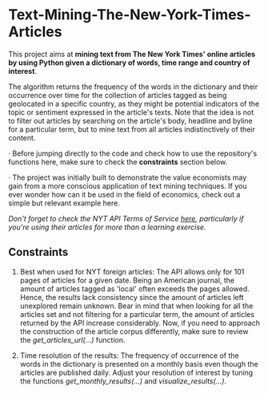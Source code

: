 # Text-Mining-The-New-York-Times-Articles

This project aims at **mining text from The New York Times' online articles by using Python given a dictionary of words, time range and country of interest**.

The algorithm returns the frequency of the words in the dictionary and their occurrence over time for the collection of articles tagged as being geolocated in a specific country, as they might be potential indicators of the topic or sentiment expressed in the article's texts. Note that the idea is not to filter out articles by searching on the article's body, headline and byline for a particular term, but to mine text from all articles indistinctively of their content.

· Before jumping directly to the code and check how to use the repository's functions here, make sure to check the **constraints** section below.

· The project was initially built to demonstrate the value economists may gain from a more conscious application of text mining techniques. If you ever wonder how can it be used in the field of economics, check out a simple but relevant example here.

*Don't forget to check the NYT API Terms of Service [here](https://developer.nytimes.com/tou), particularly if you're using their articles for more than a learning exercise.*

## Constraints

1. Best when used for NYT foreign articles: The API allows only for 101 pages of articles for a given date. Being an American journal, the amount of articles tagged as 'local' often exceeds the pages allowed. Hence, the results lack consistency since the amount of articles left unexplored remain unknown. Bear in mind that when looking for all the articles set and not filtering for a particular term, the amount of articles returned by the API increase considerably. Now, if you need to approach the construction of the article corpus differently, make sure to review the *get_articles_url(...)* function.

2. Time resolution of the results: The frequency of occurrence of the words in the dictionary is presented on a monthly basis even though the articles are published daily. Adjust your resolution of interest by tuning the functions *get_monthly_results(...)* and *visualize_results(...)*.
